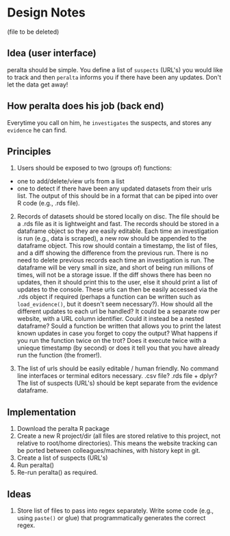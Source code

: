 # Design Notes
(file to be deleted)

## Idea (user interface)
peralta should be simple. You define a list of `suspects` (URL's) you would
like to track and then `peralta` informs you if there have been any updates.
Don't let the data get away!

## How peralta does his job (back end)
Everytime you call on him, he `investigates` the suspects, and stores any
`evidence` he can find.

## Principles
1. Users should be exposed to two (groups of) functions:
 - one to add/delete/view urls from a list
 - one to detect if there have been any updated datasets from their urls list.
   The output of this should be in a format that can be piped into over R code
   (e.g., .rds file).

2. Records of datasets should be stored locally on disc. The file should be a
.rds file as it is lightweight and fast. The records should be stored in a
dataframe object so they are easily editable. Each time an investigation is run
(e.g., data is scraped), a new row should be appended to the dataframe object.
This row should contain a timestamp, the list of files, and a diff showing the
difference from the previous run. There is no need to delete previous records
each time an investigation is run. The dataframe will be very small in size, and
short of being run millions of times, will not be a storage issue. If the diff
shows there has been no updates, then it should print this to the user, else it
should print a list of updates to the console. These urls can then be easily
accessed via the .rds object if required (perhaps a function can be written
such as `load_evidence()`, but it doesn't seem necessary?). How should all
the different updates to each url be handled? It could be a separate row per
website, with a URL column identifier. Could it instead be a nested dataframe?
Sould a function be written that allows you to print the latest known updates
in case you forget to copy the output? What happens if you run the function
twice on the trot? Does it execute twice with a unieque timestamp (by second)
or does it tell you that you have already run the function (the fromer!).

3. The list of urls should be easily editable / human friendly. No command line
interfaces or terminal editors necessary. .csv file? .rds file + dplyr? The 
list of suspects (URL's) should be kept separate from the evidence dataframe.

## Implementation
1. Download the peralta R package
2. Create a new R project/dir (all files are stored relative to this project,
   not relative to root/home directories). This means the website tracking can
   be ported between colleagues/machines, with history kept in git.
3. Create a list of suspects (URL's)
4. Run peralta()
5. Re-run peralta() as required.

## Ideas
1. Store list of files to pass into regex separately. Write some code (e.g.,
using `paste()` or glue) that programmatically generates the correct regex.